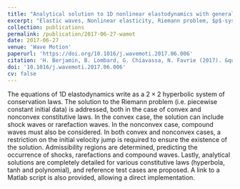 ```yaml
---
title: "Analytical solution to 1D nonlinear elastodynamics with general constitutive laws"
excerpt: "Elastic waves, Nonlinear elasticity, Riemann problem, $p$-system"
collection: publications
permalink: /publication/2017-06-27-wamot
date: 2017-06-27
venue: 'Wave Motion'
paperurl: 'https://doi.org/10.1016/j.wavemoti.2017.06.006'
citation: 'H. Berjamin, B. Lombard, G. Chiavassa, N. Favrie (2017). &quot;Analytical solution to 1D nonlinear elastodynamics with general constitutive laws&quot;, <i>Wave Motion</i> 74, 35-55.'
doi: '10.1016/j.wavemoti.2017.06.006'
cv: false
---
```


The equations of 1D elastodynamics write as a $2\times 2$ hyperbolic system of conservation laws. The solution to the Riemann problem (i.e. piecewise constant initial data) is addressed, both in the case of convex and nonconvex constitutive laws. In the convex case, the solution can include shock waves or rarefaction waves. In the nonconvex case, compound waves must also be considered. In both convex and nonconvex cases, a restriction on the initial velocity jump is required to ensure the existence of the solution. Admissibility regions are determined, predicting the occurrence of shocks, rarefactions and compound waves. Lastly, analytical solutions are completely detailed for various constitutive laws (hyperbola, tanh and polynomial), and reference test cases are proposed. A link to a Matlab script is also provided, allowing a direct implementation.